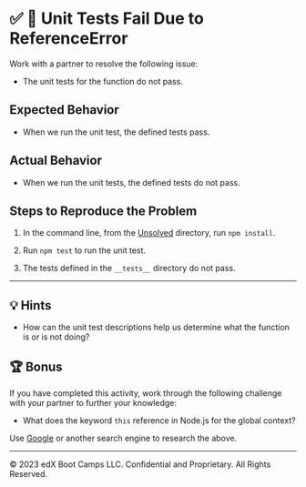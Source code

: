 # ✅ 🐛 Unit Tests Fail Due to ReferenceError

Work with a partner to resolve the following issue:

* The unit tests for the function do not pass.

## Expected Behavior

* When we run the unit test, the defined tests pass.

## Actual Behavior

* When we run the unit tests, the defined tests do not pass.

## Steps to Reproduce the Problem

1. In the command line, from the [Unsolved](./Unsolved) directory, run `npm install`.

2. Run `npm test` to run the unit test.

3. The tests defined in the `__tests__` directory do not pass.

---

## 💡 Hints

* How can the unit test descriptions help us determine what the function is or is not doing?

## 🏆 Bonus

If you have completed this activity, work through the following challenge with your partner to further your knowledge:

* What does the keyword `this` reference in Node.js for the global context?

Use [Google](https://www.google.com) or another search engine to research the above.

---
© 2023 edX Boot Camps LLC. Confidential and Proprietary. All Rights Reserved.
